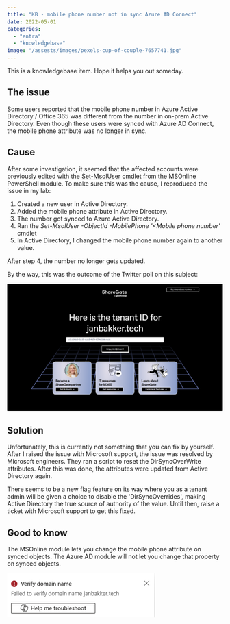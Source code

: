 ```yaml
---
title: "KB - mobile phone number not in sync Azure AD Connect"
date: 2022-05-01
categories: 
  - "entra"
  - "knowledgebase"
image: "/assests/images/pexels-cup-of-couple-7657741.jpg"
---
```


This is a knowledgebase item. Hope it helps you out someday.

## The issue

Some users reported that the mobile phone number in Azure Active Directory / Office 365 was different from the number in on-prem Active Directory. Even though these users were synced with Azure AD Connect, the mobile phone attribute was no longer in sync.

## Cause

After some investigation, it seemed that the affected accounts were previously edited with the [Set-MsolUser](https://docs.microsoft.com/en-us/powershell/module/msonline/set-msoluser?view=azureadps-1.0) cmdlet from the MSOnline PowerShell module. To make sure this was the cause, I reproduced the issue in my lab:

1. Created a new user in Active Directory.
2. Added the mobile phone attribute in Active Directory.
3. The number got synced to Azure Active Directory.
4. Ran the _Set-MsolUser -ObjectId <ObjectID> -MobilePhone '<Mobile phone number'_ cmdlet
5. In Active Directory, I changed the mobile phone number again to another value.

After step 4, the number no longer gets updated.

By the way, this was the outcome of the Twitter poll on this subject:

![](/assets/images/image.png)

## Solution

Unfortunately, this is currently not something that you can fix by yourself. After I raised the issue with Microsoft support, the issue was resolved by Microsoft engineers. They ran a script to reset the DirSyncOverWrite attributes. After this was done, the attributes were updated from Active Directory again.

There seems to be a new flag feature on its way where you as a tenant admin will be given a choice to disable the 'DirSyncOverrides', making Active Directory the true source of authority of the value. Until then, raise a ticket with Microsoft support to get this fixed.

## Good to know

The MSOnline module lets you change the mobile phone attribute on synced objects. The Azure AD module will not let you change that property on synced objects.

![](/assets/images/image-1.png)
